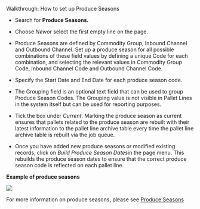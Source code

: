 Walkthrough: How to set up Produce Seasons

* Search for **Produce Seasons.**

  


* Choose *New*or select the first empty line on the page.

  


* Produce Seasons are defined by Commodity Group, Inbound Channel and Outbound Channel. Set up a produce season for all possible combinations of these field values by defining a unique Code for each combination, and selecting the relevant values in Commodity Group Code, Inbound Channel Code and Outbound Channel Code.

  


* Specify the Start Date and End Date for each produce season code.

  


* The Grouping field is an optional text field that can be used to group Produce Season Codes. The Grouping value is not visible in Pallet Lines in the system itself but can be used for reporting purposes.

  


* Tick the box under *Current*. Marking the produce season as current ensures that pallets related to the produce season are rebuilt with their latest information to the pallet line archive table every time the pallet line archive table is rebuilt via the job queue.

  


* Once you have added new produce seasons or modified existing records, click on *Build Produce Season Dates*in the page menu. This rebuilds the produce season dates to ensure that the correct produce season code is reflected on each pallet line.

  


  


**Example of produce seasons**

![](https://s3.amazonaws.com/cdn.freshdesk.com/data/helpdesk/attachments/production/8098452921/original/MB9KGU-BYY9WVYEHjyYfK-eHnKEE3BGFFQ.png?1653985884)

  


For more information on produce seasons, please see [Produce Seasons](https://linc.freshdesk.com/en/support/solutions/articles/8000097800)

